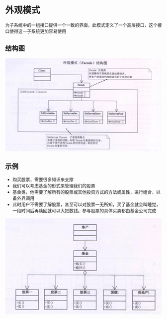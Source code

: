 # 外观模式

为子系统中的一组接口提供一个一致的界面，此模式定义了一个高层接口，这个接口使得这一子系统更加容易使用

## 结构图

![img.png](image/img1.png)

## 示例

- 购买股票，需要很多知识来支撑
- 我们可以考虑基金的形式来管理我们的股票
- 基金类，他需要了解所有的股票或其他投资方式的方法或属性，进行组合，以备外界调用
- 此时用户不需要了解股票，甚至可以对股票一无所知，买了基金就会叫睡觉，一段时间后再赎回就可以大把数钱。参与股票的具体买卖都由基金公司完成

![img.png](image/img2.png)